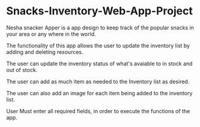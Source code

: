 # Snacks-Inventory-Web-App-Project
Nesha snacker Apper is a app design to keep track of the popular snacks in your area or any where in the world.

The functionality of this app allows the user to update the inventory list by adding  and deleting resources.

The user can update the inventory status of what's avaiable to in stock and out of stock.

The user can add as much item as needed to the Inventory list as desired. 

The user can also add an image for each item being added to the inventory list. 

User Must enter all required fields, in order to execute the functions of the app. 